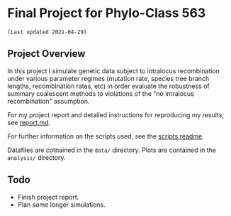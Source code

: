# Final Project for Phylo-Class 563
	(Last updated 2021-04-29)


## Project Overview
In this project I simulate genetic data subject to intralocus recombination
under various parameter regimes (mutation rate, species tree branch lengths,
recombination rates, etc) in order evaluate the robustness of summary coalescent
methods to violations of the "no intralocus recombination" assumption.

For my project report and detailed instructions for reproducing my results, see
[report.md](report.md).

For further information on the scripts used, see the [scripts
readme](scripts/readme.md).

Datafiles are cotnained in the `data/` directory. Plots are contained in the
`analysis/` directory.


## Todo
* Finish project report. 
* Plan some longer simulations.
